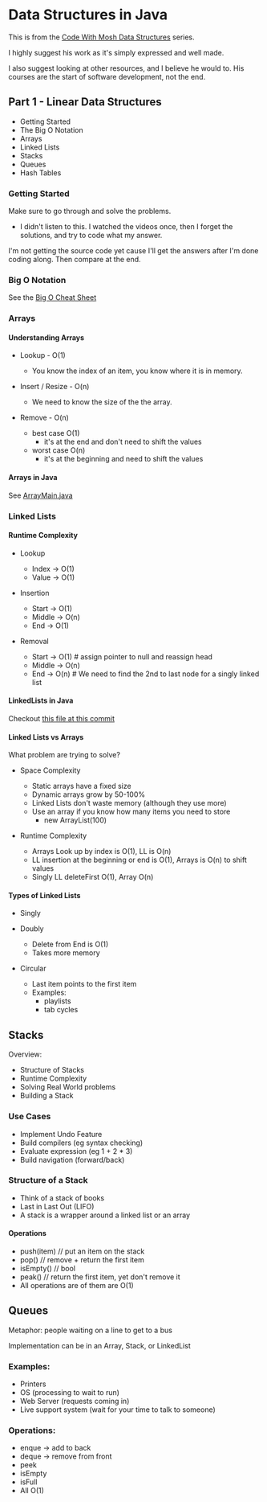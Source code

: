 # Data Structures in Java

This is from the [Code With Mosh Data Structures](https://codewithmosh.com/p/data-structures-algorithms) series.

I highly suggest his work as it's simply expressed and well made.

I also suggest looking at other resources, and I believe he would to. His courses are the start of software development, not the end.

## Part 1 - Linear Data Structures
- Getting Started
- The Big O Notation 
- Arrays 
- Linked Lists 
- Stacks 
- Queues 
- Hash Tables 

### Getting Started 

Make sure to go through and solve the problems.
  - I didn't listen to this. I watched the videos once, then I forget the solutions, and try to code what my answer.

I'm not getting the source code yet cause I'll get the answers after I'm done coding along. Then compare at the end.

### Big O Notation

See the [Big O Cheat Sheet](https://github.com/clarkkozak/Notes/blob/master/Data_Structures%2FJava%2Fbig-o-cheat-sheet.pdf)

### Arrays

#### Understanding Arrays
  - Lookup - O(1)
    - You know the index of an item, you know where it is in memory.
  
  - Insert / Resize - O(n)
    - We need to know the size of the the array.

  - Remove - O(n)
    - best case O(1)
       - it's at the end and don't need to shift the values
    - worst case O(n)  
       - it's at the beginning and need to shift the values

#### Arrays in Java
  See [ArrayMain.java](https://github.com/clarkkozak/Notes/blob/master/Data_Structures%2FJava%2FArrays%2FArrayMain.java#L10)


### Linked Lists
#### Runtime Complexity
- Lookup
  - Index -> O(1)
  - Value -> O(1)
 
- Insertion
  - Start -> O(1)
  - Middle -> O(n)
  - End -> O(1)
 
- Removal
  - Start -> O(1) # assign pointer to null and reassign head
  - Middle -> O(n) 
  - End -> O(n) # We need to find the 2nd to last node for a singly linked list

#### LinkedLists in Java
Checkout [this file at this commit](https://github.com/clarkkozak/Notes/blob/master/Data_Structures/Java/LinkedLists/LinkedListMain.java)

#### Linked Lists vs Arrays

What problem are trying to solve?

- Space Complexity
  - Static arrays have a fixed size
  - Dynamic arrays grow by 50-100%
  - Linked Lists don't waste memory (although they use more)
  - Use an array if you know how many items you need to store
    - new ArrayList(100)

- Runtime Complexity
  - Arrays Look up by index is O(1), LL is O(n)
  - LL insertion at the beginning or end is O(1), Arrays is O(n) to shift values
  - Singly LL deleteFirst O(1), Array O(n)

#### Types of Linked Lists
  - Singly 
  - Doubly
    - Delete from End is O(1)
    - Takes more memory
  
  - Circular
    - Last item points to the first item
    - Examples:
      - playlists
      - tab cycles 

## Stacks
Overview:
  - Structure of Stacks
  - Runtime Complexity
  - Solving Real World problems
  - Building a Stack

### Use Cases
- Implement Undo Feature
- Build compilers (eg syntax checking)
- Evaluate expression (eg 1 + 2 * 3)
- Build navigation (forward/back)

### Structure of a Stack
- Think of a stack of books
- Last in Last Out (LIFO)
- A stack is a wrapper around a linked list or an array

#### Operations
  - push(item) // put an item on the stack
  - pop() // remove + return the first item
  - isEmpty() // bool
  - peak() // return the first item, yet don't remove it
  - All operations are of them are O(1)

## Queues

Metaphor: people waiting on a line to get to a bus

Implementation can be in an Array, Stack, or LinkedList

### Examples:
  - Printers
  - OS (processing to wait to run)
  - Web Server (requests coming in)
  - Live support system (wait for your time to talk to someone)

### Operations:
  - enque -> add to back
  - deque  -> remove from front
  - peek
  - isEmpty
  - isFull
  - All O(1)
